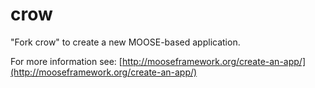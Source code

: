 crow
=====

"Fork crow" to create a new MOOSE-based application.

For more information see: [http://mooseframework.org/create-an-app/](http://mooseframework.org/create-an-app/)
